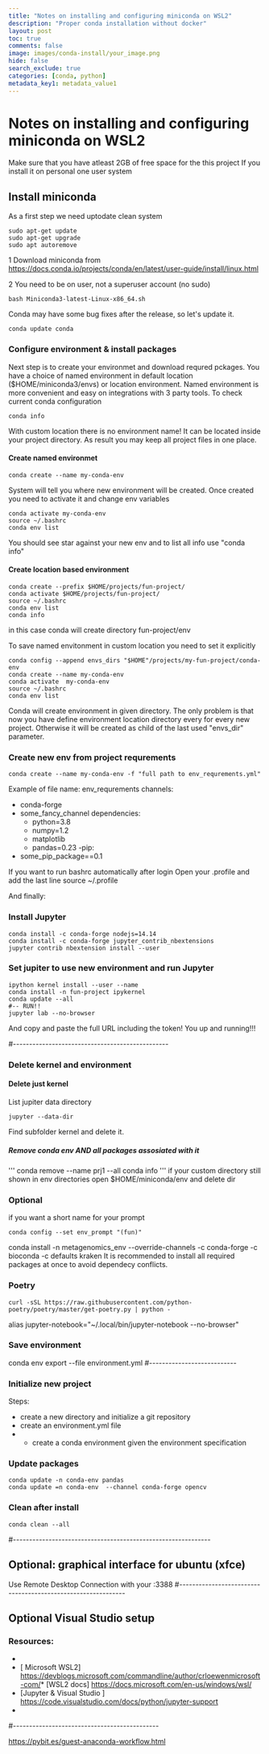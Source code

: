 ```yaml
---
title: "Notes on installing and configuring miniconda on WSL2"
description: "Proper conda installation without docker"
layout: post
toc: true
comments: false
image: images/conda-install/your_image.png
hide: false
search_exclude: true
categories: [conda, python]
metadata_key1: metadata_value1
---
```


# Notes on installing and configuring miniconda on WSL2

Make sure that you have atleast 2GB of free space for the this project
If you install it on personal one user system 

## Install miniconda

As a first step we need uptodate clean system
```
sudo apt-get update
sudo apt-get upgrade
sudo apt autoremove
```

1  Download miniconda from https://docs.conda.io/projects/conda/en/latest/user-guide/install/linux.html


2 You need to be on user, not a superuser account (no sudo)
```
bash Miniconda3-latest-Linux-x86_64.sh
```

Conda may have some bug fixes after the release, so let's update it.
```
conda update conda
```

### Configure environment & install packages

Next step is to create your environmet and download requred pckages.
You have a choice of named environment in default location  ($HOME/miniconda3/envs)
or location environment. Named environment is more convenient and easy on integrations with 3 party tools.
To check current conda  configuration 
```
conda info
```
With custom location there is no environment name!
It can be located inside your project directory. As result you may keep all project files in one place.

#### Create **named** environmet
```
conda create --name my-conda-env
```
System will tell you where new environment will be created.
Once created you need to activate it and change  env variables
```
conda activate my-conda-env
source ~/.bashrc
conda env list 
```
You should see star against your new env
and to list all info use  "conda info"


#### Create **location** based environment 
```
conda create --prefix $HOME/projects/fun-project/
conda activate $HOME/projects/fun-project/
source ~/.bashrc
conda env list
conda info
```
in this case conda will create directory fun-project/env

To save named envitonment in  custom location 
you need to set it explicitly
```
conda config --append envs_dirs "$HOME"/projects/my-fun-project/conda-env
conda create --name my-conda-env
conda activate  my-conda-env
source ~/.bashrc
conda env list 
```
Conda will create environment in given directory. The only problem is that now you have define environment   location directory every for every new project. Otherwise it will be created as child of the last used "envs_dir" parameter.



### Create new env from project requrements

```
conda create --name my-conda-env -f "full path to env_requrements.yml"
```
Example  of file 
name: env_requrements
channels:
- conda-forge 
- some_fancy_channel
dependencies:
  - python=3.8
  - numpy=1.2
  - matplotlib
  - pandas=0.23
-pip:
- some_pip_package==0.1


If you want to run bashrc automatically after login
Open your .profile and add the last line 
source ~/.profile

And finally: 
### Install Jupyter 
```
conda install -c conda-forge nodejs=14.14
conda install -c conda-forge jupyter_contrib_nbextensions
jupyter contrib nbextension install --user
```
### Set jupiter to use new environment and run Jupyter
```
ipython kernel install --user --name 
conda install -n fun-project ipykernel
conda update --all
#-- RUN!!
jupyter lab --no-browser
```
And copy and paste the full URL including the token! 
You up and running!!! 

#------------------------------------------------

### Delete kernel and environment 
#### Delete just kernel 
List jupiter data directory 
```
jupyter --data-dir
```
Find subfolder kernel and delete it. 
##### Remove conda env AND  all  packages assosiated with it
'''
conda remove --name prj1 --all
conda info
'''
if your custom directory still shown in env directories
open $HOME/miniconda/env
and delete dir  


### Optional 

if you want a short name for your prompt 
```
conda config --set env_prompt "(fun)"
```


conda install -n metagenomics_env --override-channels -c conda-forge -c bioconda -c defaults kraken
It is recommended to install all required packages at once to avoid dependecy conflicts. 

### Poetry 
```
curl -sSL https://raw.githubusercontent.com/python-poetry/poetry/master/get-poetry.py | python -
```

alias jupyter-notebook="~/.local/bin/jupyter-notebook --no-browser"


### Save  environment
conda env export --file environment.yml 
#---------------------------


### Initialize new project 

Steps:
* create a new directory and initialize a git repository
* create an environment.yml file
* * create a conda environment given the environment specification

<script src="https://gist.github.com/v2br/0b4e39cf1429a70d08e6214241329d70.js"></script>


### Update packages 
```
conda update -n conda-env pandas 
conda update =n conda-env  --channel conda-forge opencv 
```

### Clean after install 
```
conda clean --all 
```

#-------------------------------------------------------------
## Optional: graphical interface for ubuntu  (xfce)

<script src="https://gist.github.com/v2br/4b1780c99053c955be64fd1ae9a708ef.js"></script>


Use Remote Desktop Connection with your <IP Address>:3388
#-------------------------------------------------------------


## Optional Visual Studio  setup

### Resources: 

* 
* [ Microsoft WSL2] https://devblogs.microsoft.com/commandline/author/crloewenmicrosoft-com/* [WSL2 docs] https://docs.microsoft.com/en-us/windows/wsl/
* [Jupyter & Visual Studio ] https://code.visualstudio.com/docs/python/jupyter-support
* 


#---------------------------------------------

https://pybit.es/guest-anaconda-workflow.html
